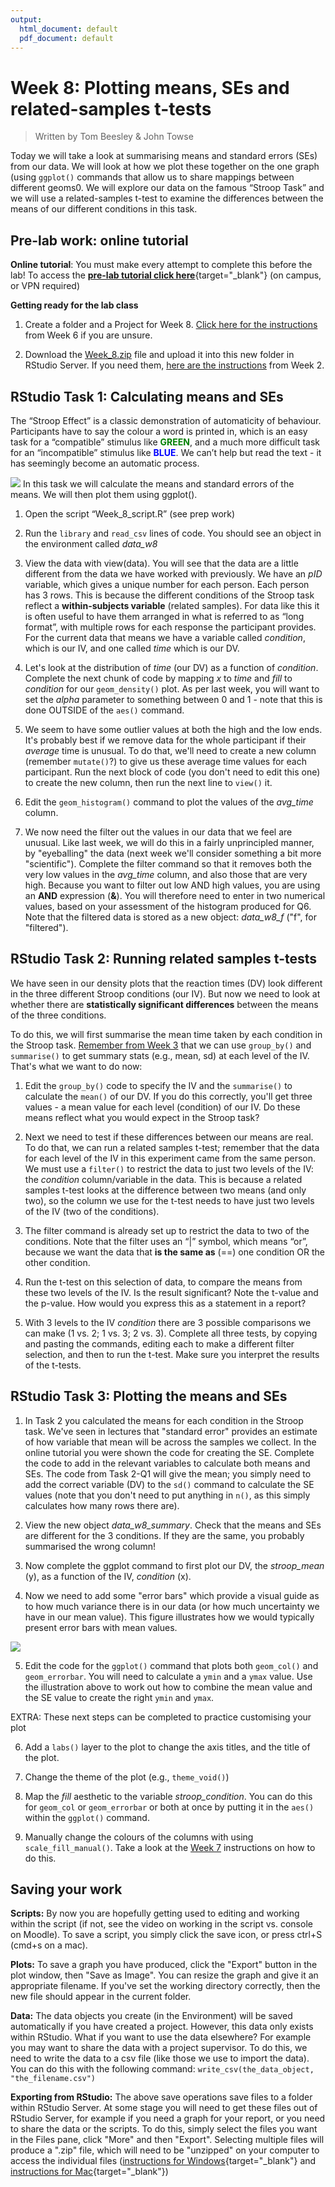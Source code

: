 ```yaml
---
output:
  html_document: default
  pdf_document: default
---
```





# Week 8: Plotting means, SEs and related-samples t-tests

> Written by Tom Beesley & John Towse

Today we will take a look at summarising means and standard errors (SEs) from our data. We will look at how we plot these together on the one graph (using `ggplot()` commands that allow us to share mappings between different geoms0. We will explore our data on the famous “Stroop Task” and we will use a related-samples t-test to examine the differences between the means of our different conditions in this task. 

## Pre-lab work: online tutorial

**Online tutorial**: You must make every attempt to complete this before the lab! To access the [**pre-lab tutorial click here**](https://ma-rconnect.lancs.ac.uk/Week_8_LabPrep){target="_blank"} (on campus, or VPN required)

**Getting ready for the lab class** 

1. Create a folder and a Project for Week 8. [Click here for the instructions](#creating_project) from Week 6 if you are unsure.

2. Download the [Week_8.zip](files/Week_8/Week_8_new.zip) file and upload it into this new folder in RStudio Server. If you need them, [here are the instructions](#uploading_zip) from Week 2.

## RStudio Task 1: Calculating means and SEs 

The “Stroop Effect” is a classic demonstration of automaticity of behaviour. Participants have to say the colour a word is printed in, which is an easy task for a “compatible” stimulus like <span style="color:green">**GREEN**</span>, and a much more difficult task for an “incompatible” stimulus like <span style="color:blue">**BLUE**</span>. We can’t help but read the text - it has seemingly become an automatic process.

![](files/Week_8/stroop.png)
In this task we will calculate the means and standard errors of the means. We will then plot them using
ggplot().

1. Open the script “Week_8_script.R” (see prep work)

2. Run the `library` and `read_csv` lines of code. You should see an object in the environment called *data_w8*

3. View the data with view(data). You will see that the data are a little different from the data we have worked with previously. We have an *pID* variable, which gives a unique number for each person. Each person has 3 rows. This is because the different conditions of the Stroop task reflect a **within-subjects variable** (related samples). For data like this it is often useful to have them arranged in what is referred to as “long format”, with multiple rows for each response the participant provides. For the current data that means we have a variable called *condition*, which is our IV, and one called *time* which is our DV.

4. Let's look at the distribution of *time* (our DV) as a function of *condition*. Complete the next chunk of code by mapping *x* to *time* and *fill* to *condition* for our `geom_density()` plot. As per last week, you will want to set the *alpha* parameter to something between 0 and 1 - note that this is done OUTSIDE of the `aes()` command.

5. We seem to have some outlier values at both the high and the low ends. It's probably best if we remove data for the whole participant if their *average* time is unusual. To do that, we'll need to create a new column (remember `mutate()`?) to give us these average time values for each participant. Run the next block of code (you don't need to edit this one) to create the new column, then run the next line to `view()` it.

6. Edit the `geom_histogram()` command to plot the values of the *avg_time* column. 

7. We now need the filter out the values in our data that we feel are unusual. Like last week, we will do this in a fairly unprincipled manner, by "eyeballing" the data (next week we'll consider something a bit more "scientific"). Complete the filter command so that it removes both the very low values in the *avg_time* column, and also those that are very high. Because you want to filter out low AND high values, you are using an **AND** expression (**&**). You will therefore need to enter in two numerical values, based on your assessment of the histogram produced for Q6. Note that the filtered data is stored as a new object: *data_w8_f* ("f", for "filtered").

## RStudio Task 2: Running related samples t-tests

We have seen in our density plots that the reaction times (DV) look different in the three different Stroop conditions (our IV). But now we need to look at whether there are **statistically significant differences** between the means of the three conditions. 

To do this, we will first summarise the mean time taken by each condition in the Stroop task. [Remember from Week 3](#group_by) that we can use `group_by()` and `summarise()` to get summary stats (e.g., mean, sd) at each level of the IV. That's what we want to do now:

1. Edit the `group_by()` code to specify the IV and the `summarise()` to calculate the `mean()` of our DV. If you do this correctly, you'll get three values - a mean value for each level (condition) of our IV. Do these means reflect what you would expect in the Stroop task?

2. Next we need to test if these differences between our means are real. To do that, we can run a related samples t-test; remember that the data for each level of the IV in this experiment came from the same person. We must use a `filter()` to restrict the data to just two levels of the IV: the *condition* column/variable in the data. This is because a related samples t-test looks at the difference between two means (and only two), so the column we use for the t-test needs to have just two levels of the IV (two of the conditions).

3. The filter command is already set up to restrict the data to two of the conditions. Note that the filter uses an “|” symbol, which means “or”, because we want the data that **is the same as** (==) one condition OR the other condition.

4. Run the t-test on this selection of data, to compare the means from these two levels of the IV. Is the
result significant? Note the t-value and the p-value. How would you express this as a statement in a report?

5. With 3 levels to the IV *condition* there are 3 possible comparisons we can make (1 vs. 2; 1 vs. 3; 2 vs. 3). Complete all three tests, by copying and pasting the commands, editing each to make a different filter selection, and then to run the t-test. Make sure you interpret the results of the t-tests. 

## RStudio Task 3: Plotting the means and SEs

1. In Task 2 you calculated the means for each condition in the Stroop task. We've seen in lectures that "standard error" provides an estimate of how variable that mean will be across the samples we collect. In the online tutorial you were shown the code for creating the SE. Complete the code to add in the relevant variables to calculate both means and SEs. The code from Task 2-Q1 will give the mean; you simply need to add the correct variable (DV) to the `sd()` command to calculate the SE values (note that you don't need to put anything in `n()`, as this simply calculates how many rows there are).

2. View the new object *data_w8_summary*. Check that the means and SEs are different for the 3 conditions. If they are the same, you probably summarised the wrong column!

3. Now complete the ggplot command to first plot our DV, the *stroop_mean* (y), as a function of the IV, *condition* (x).

4. Now we need to add some "error bars" which provide a visual guide as to how much variance there is in our data (or how much uncertainty we have in our mean value). This figure illustrates how we would typically present error bars with mean values. 

![](files/Week_8/error_bars.png)

5. Edit the code for the `ggplot()` command that plots both `geom_col()` and `geom_errorbar`. You will need to calculate a `ymin` and a `ymax` value. Use the illustration above to work out how to combine the mean value and the SE value to create the right `ymin` and `ymax`. 

EXTRA: These next steps can be completed to practice customising your plot

6. Add a `labs()` layer to the plot to change the axis titles, and the title of the plot.

7. Change the theme of the plot (e.g., `theme_void()`)

8. Map the *fill* aesthetic to the variable *stroop_condition*. You can do this for `geom_col` or `geom_errorbar` or both at once by putting it in the `aes()` within the `ggplot()` command.

9. Manually change the colours of the columns with using `scale_fill_manual()`. Take a look at the [Week 7](#density_plots) instructions on how to do this.

## Saving your work

**Scripts:** By now you are hopefully getting used to editing and working within the script (if not, see the video on working in the script vs. console on Moodle). To save a script, you simply click the save icon, or press ctrl+S (cmd+s on a mac).

**Plots:** To save a graph you have produced, click the "Export" button in the plot window, then "Save as Image". You can resize the graph and give it an appropriate filename. If you've set the working directory correctly, then the new file should appear in the current folder. 

**Data:** The data objects you create (in the Environment) will be saved automatically if you have created a project. However, this data only exists within RStudio. What if you want to use the data elsewhere? For example you may want to share the data with a project supervisor. To do this, we need to write the data to a csv file (like those we use to import the data). You can do this with the following command: `write_csv(the_data_object, "the_filename.csv")` 

**Exporting from RStudio:** The above save operations save files to a folder within RStudio Server. At some stage you will need to get these files out of RStudio Server, for example if you need a graph for your report, or you need to share the data or the scripts. To do this, simply select the files you want in the Files pane, click "More" and then "Export". Selecting multiple files will produce a ".zip" file, which will need to be "unzipped" on your computer to access the individual files ([instructions for Windows](https://support.microsoft.com/en-us/windows/zip-and-unzip-files-f6dde0a7-0fec-8294-e1d3-703ed85e7ebc){target="_blank"} and [instructions for Mac](https://support.apple.com/en-gb/guide/mac-help/mchlp2528/mac){target="_blank"})
